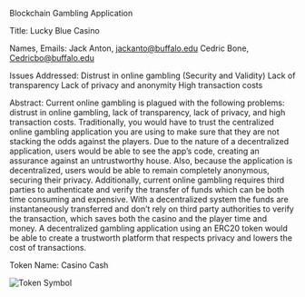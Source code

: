 Blockchain Gambling Application

Title: Lucky Blue Casino

Names, Emails:
Jack Anton,   jackanto@buffalo.edu
Cedric Bone, Cedricbo@buffalo.edu


Issues Addressed: 
Distrust in online gambling (Security and Validity)
Lack of transparency
Lack of privacy and anonymity
High transaction costs 

Abstract:
Current online gambling is plagued with the following problems: distrust in online gambling, lack of transparency, lack of privacy, and high transaction costs. Traditionally, you would have to trust the centralized online gambling application you are using to make sure that they are not stacking the odds against the players. Due to the nature of a decentralized application, users would be able to see the app’s code, creating an assurance against an untrustworthy house.  Also, because the application is decentralized, users would be able to remain completely anonymous, securing their privacy. Additionally, current online gambling requires third parties to authenticate and verify the transfer of funds which can be both time consuming and expensive. With a decentralized system the funds are instantaneously transferred and don’t rely on third party authorities to verify the transaction, which saves both the casino and the player time and money. A decentralized gambling application using an ERC20 token would be able to create a trustworth platform that respects privacy and lowers the cost of transactions.

Token Name: Casino Cash

![Token Symbol](https://ibb.co/pz2whY9)































































